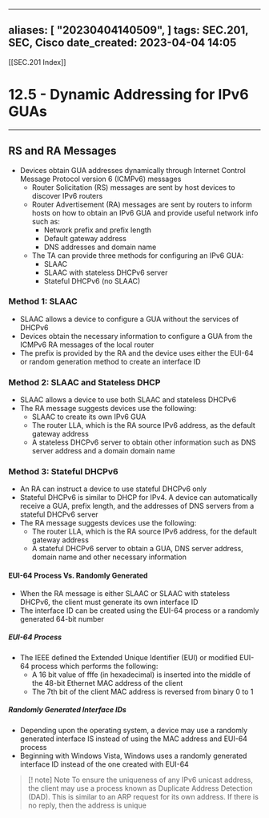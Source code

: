 
---
aliases: [ "20230404140509",  ]
tags: SEC.201, SEC, Cisco
date_created: 2023-04-04 14:05
---
[[SEC.201 Index]]
# 12.5 - Dynamic Addressing for IPv6 GUAs
---
## RS and RA Messages
- Devices obtain GUA addresses dynamically through Internet Control Message Protocol version 6 (ICMPv6) messages
	- Router Solicitation (RS) messages are sent by host devices to discover IPv6 routers
	- Router Advertisement (RA) messages are sent by routers to inform hosts on how to obtain an IPv6 GUA and provide useful network info such as:
		- Network prefix and prefix length
		- Default gateway address
		- DNS addresses and domain name
	- The TA can provide three methods for configuring an IPv6 GUA:
		- SLAAC
		- SLAAC with stateless DHCPv6 server
		- Stateful DHCPv6 (no SLAAC)

### Method 1: SLAAC
- SLAAC allows a device to configure a GUA without the services of DHCPv6
- Devices obtain the necessary information to configure a GUA from the ICMPv6 RA messages of the local router
- The prefix is provided by the RA and the device uses either the EUI-64 or random generation method to create an interface ID

### Method 2: SLAAC and Stateless DHCP
- SLAAC allows a device to use both SLAAC and stateless DHCPv6
- The RA message suggests devices use the following:
	- SLAAC to create its own IPv6 GUA
	- The router LLA, which is the RA source IPv6 address, as the default gateway address
	- A stateless DHCPv6 server to obtain other information such as DNS server address and a domain domain name

### Method 3: Stateful DHCPv6
- An RA can instruct a device to use stateful DHCPv6 only
- Stateful DHCPv6 is similar to DHCP for IPv4. A device can automatically receive a GUA, prefix length, and the addresses of DNS servers from a stateful DHCPv6 server
- The RA message suggests devices use the following:
	- The router LLA, which is the RA source IPv6 address, for the default gateway address
	- A stateful DHCPv6 server to obtain a GUA, DNS server address, domain name  and other necessary information

#### EUI-64 Process Vs. Randomly Generated
- When the RA message is either SLAAC or SLAAC with stateless DHCPv6, the client must generate its own interface ID
- The interface ID can be created using the EUI-64 process or a randomly generated 64-bit number

##### EUI-64 Process
- The IEEE defined the Extended Unique Identifier (EUI) or modified EUI-64 process which performs the following:
	- A 16 bit value of fffe (in hexadecimal) is inserted into the middle of the 48-bit Ethernet MAC address of the client
	- The 7th bit of the client MAC address is reversed from binary 0 to 1

##### Randomly Generated Interface IDs
- Depending upon the operating system, a device may use a randomly generated interface IS instead of using the MAC address and EUI-64 process
- Beginning with Windows Vista, Windows uses a randomly generated interface ID instead of the one created with EUI-64

>[! note] Note
>To ensure the uniqueness of any IPv6 unicast address, the client may use a process known as Duplicate Address Detection (DAD). This is similar to an ARP request for its own address. If there is no reply, then the address is unique

